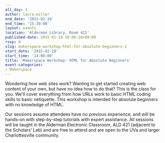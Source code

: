 ```yaml
---
all_day: 1
author: laura-miller
end_date: '2015-02-19'
end_time: '15:30:00'
layout: events
location: 'Alderman Library, Room 421'
published-date: 2015-01-19 10:06:16+00:00
rsvp: 0
slug: makerspace-workshop-html-for-absolute-beginners-2
start_date: '2015-02-19'
start_time: '14:00:00'
title: 'Makerspace Workshop: HTML for Absolute Beginners'
event-categories:
- Makerspace
---
```


Wondering how web sites work? Wanting to get started creating web content of your own, but have no idea how to do that? This is the class for you. We'll cover everything from how URLs work to basic HTML coding skills to basic netiquette. This workshop is intended for absolute beginners with no knowledge of HTML.

Our sessions assume attendees have no previous experience, and will be hands-on with step-by-step tutorials with expert assistance. All sessions will be taught in the Alderman Electronic Classroom, ALD 421 (adjacent to the Scholars’ Lab) and are free to attend and are open to the UVa and larger Charlottesville community.


